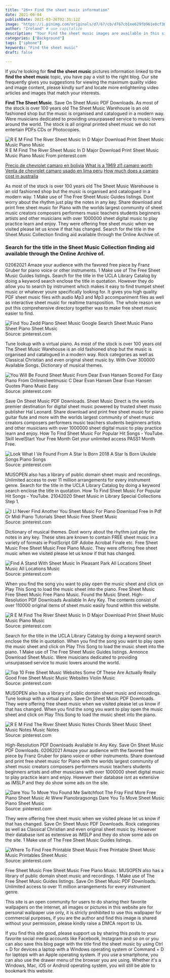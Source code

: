 ```yaml
---
title: "26++ Find the sheet music information"
date: 2021-06-04
publishDate: 2021-03-26T02:31:12Z
image: "https://i.pinimg.com/originals/d7/67/cb/d767cb1ee629fb961e0cf3898c320dd3.jpg"
author: "Ireland" # use capitalize
description: "Your Find the sheet music images are available in this site. Find the sheet music are a topic that is being searched for and liked by netizens today. You can Download the Find the sheet music files here. Download all free vectors."
categories: ["Background"]
tags: ["iphone"]
keywords: "Find the sheet music"
draft: false

---
```


If you're looking for **find the sheet music** pictures information linked to the **find the sheet music** topic, you have pay a visit to the right  blog.  Our site frequently  gives you  suggestions  for viewing  the maximum  quality video and image  content, please kindly surf and locate more enlightening video articles and images  that match your interests.

**Find The Sheet Music**. Save On Sheet Music PDF Downloads. As most of the stock is over 100 years old The Sheet Music Warehouse is an old fashioned shop but the music is organised and catalogued in a modern way. Were musicians dedicated to providing unsurpassed service to music lovers around the world. The stock is all original printed sheet music we do not entertain PDFs CDs or Photocopies.

![R E M Find The River Sheet Music In D Major Download Print Sheet Music Music Piano Music](https://i.pinimg.com/originals/e8/cb/cd/e8cbcd540336f39828da00e56055e31f.gif "R E M Find The River Sheet Music In D Major Download Print Sheet Music Music Piano Music")
R E M Find The River Sheet Music In D Major Download Print Sheet Music Music Piano Music From pinterest.com

[Precio de chevrolet camaro en bolivia](/precio-de-chevrolet-camaro-en-bolivia/)
[What is a 1969 zl1 camaro worth](/what-is-a-1969-zl1-camaro-worth/)
[Venta de chevrolet camaro usado en lima peru](/venta-de-chevrolet-camaro-usado-en-lima-peru/)
[How much does a camaro cost in australia](/how-much-does-a-camaro-cost-in-australia/)

As most of the stock is over 100 years old The Sheet Music Warehouse is an old fashioned shop but the music is organised and catalogued in a modern way. 1 Make use of The Free Sheet Music Guides listings. Dont worry about the rhythm just play the notes in any key. Share download and print free sheet music for Piano with the worlds largest community of sheet music creators composers performers music teachers students beginners artists and other musicians with over 1000000 sheet digital music to play practice learn and enjoy. They were offering free sheet music when we visited please let us know if that has changed. Search for the title in the Sheet Music Collection finding aid available through the Online Archive of.

### Search for the title in the Sheet Music Collection finding aid available through the Online Archive of.

02062021 Amaze your audience with the favored free piece by Franz Gruber for piano voice or other instruments. 1 Make use of The Free Sheet Music Guides listings. Search for the title in the UCLA Library Catalog by doing a keyword search enclose the title in quotation. However they do allow you to search by instrument which makes it easy to find trumpet sheet music or whatever youre specifically looking for. It gives you high quality PDF sheet music files with audio Mp3 and Mp3 accompaniment files as well as interactive sheet music for realtime transposition. The whole reason we put this comprehensive directory together was to make free sheet music easier to find.


![Find You Zedd Piano Sheet Music Google Search Sheet Music Piano Sheet Piano Sheet Music](https://i.pinimg.com/originals/52/aa/dd/52aadd63aa46d8305fdd06b022f1c280.gif "Find You Zedd Piano Sheet Music Google Search Sheet Music Piano Sheet Piano Sheet Music")
Source: pinterest.com

Tune lookup with a virtual piano. As most of the stock is over 100 years old The Sheet Music Warehouse is an old fashioned shop but the music is organised and catalogued in a modern way. Rock categories as well as Classical Christian and even original sheet music by. With Over 300000 Available Songs. Dictionary of musical themes.

![You Will Be Found Sheet Music From Dear Evan Hansen Scored For Easy Piano From Onlinesheetmusic C Dear Evan Hansen Dear Evan Hansen Quotes Piano Music Easy](https://i.pinimg.com/originals/7c/e3/f2/7ce3f2f4af86131205e15d4bae624e7d.png "You Will Be Found Sheet Music From Dear Evan Hansen Scored For Easy Piano From Onlinesheetmusic C Dear Evan Hansen Dear Evan Hansen Quotes Piano Music Easy")
Source: pinterest.com

Save On Sheet Music PDF Downloads. Sheet Music Direct is the worlds premier destination for digital sheet music powered by trusted sheet music publisher Hal Leonard. Share download and print free sheet music for piano guitar flute and more with the worlds largest community of sheet music creators composers performers music teachers students beginners artists and other musicians with over 1000000 sheet digital music to play practice learn and enjoy. How To Find Sheet Music For Popular Hit Songs - YouTube. Skill levelStart Your Free Month Get your unlimited access PASS1 Month Free.

![Look What I Ve Found From A Star Is Born 2018 A Star Is Born Ukulele Songs Piano Songs](https://i.pinimg.com/originals/68/28/0a/68280a964de456af9d369fec86b8265f.png "Look What I Ve Found From A Star Is Born 2018 A Star Is Born Ukulele Songs Piano Songs")
Source: pinterest.com

MUSOPEN also has a library of public domain sheet music and recordings. Unlimited access to over 11 million arrangements for every instrument genre. Search for the title in the UCLA Library Catalog by doing a keyword search enclose the title in quotation. How To Find Sheet Music For Popular Hit Songs - YouTube. 21042020 Sheet Music in Library Special Collections Step 1.

![I Ll Never Find Another You Sheet Music For Piano Download Free In Pdf Or Midi Piano Tutorials Sheet Music Free Sheet Music](https://i.pinimg.com/originals/71/be/95/71be95dce0b5871406ab374c59cae485.png "I Ll Never Find Another You Sheet Music For Piano Download Free In Pdf Or Midi Piano Tutorials Sheet Music Free Sheet Music")
Source: pinterest.com

Dictionary of musical themes. Dont worry about the rhythm just play the notes in any key. These sites are known to contain FREE sheet music in a variety of formats ie PostScript GIF Adobe Acrobat Finale etc. Free Sheet Music Free Sheet Music Free Piano Music. They were offering free sheet music when we visited please let us know if that has changed.

![Find A Stand With Sheet Music In Pleasant Park All Locations Sheet Music All Locations Music](https://i.ytimg.com/vi/tTRbBdmv1QA/maxresdefault.jpg "Find A Stand With Sheet Music In Pleasant Park All Locations Sheet Music All Locations Music")
Source: pinterest.com

When you find the song you want to play open the music sheet and click on Play This Song to load the music sheet into the piano. Free Sheet Music Free Sheet Music Free Piano Music. Found the Music Sheet. High-Resolution PDF Downloads Available In Any Key. The contents consist of over 110000 original items of sheet music easily found within this website.

![R E M Find The River Sheet Music In D Major Download Print Sheet Music Music Piano Music](https://i.pinimg.com/originals/e8/cb/cd/e8cbcd540336f39828da00e56055e31f.gif "R E M Find The River Sheet Music In D Major Download Print Sheet Music Music Piano Music")
Source: pinterest.com

Search for the title in the UCLA Library Catalog by doing a keyword search enclose the title in quotation. When you find the song you want to play open the music sheet and click on Play This Song to load the music sheet into the piano. 1 Make use of The Free Sheet Music Guides listings. Annonce Download Sheet Music. Were musicians dedicated to providing unsurpassed service to music lovers around the world.

![Top 10 Free Sheet Music Websites Some Of These Are Actually Really Good Free Sheet Music Music Websites Violin Music](https://i.pinimg.com/474x/22/25/a1/2225a12363e20e5c4db856dc2c6b561f--viola-sheet-music-lap-harp-music-sheets.jpg "Top 10 Free Sheet Music Websites Some Of These Are Actually Really Good Free Sheet Music Music Websites Violin Music")
Source: pinterest.com

MUSOPEN also has a library of public domain sheet music and recordings. Tune lookup with a virtual piano. Save On Sheet Music PDF Downloads. They were offering free sheet music when we visited please let us know if that has changed. When you find the song you want to play open the music sheet and click on Play This Song to load the music sheet into the piano.

![R E M Find The River Sheet Music Notes Chords Sheet Music Sheet Music Notes Music Notes](https://i.pinimg.com/originals/b7/1c/3c/b71c3c1838675c7215e0fa4130edd73a.png "R E M Find The River Sheet Music Notes Chords Sheet Music Sheet Music Notes Music Notes")
Source: pinterest.com

High-Resolution PDF Downloads Available In Any Key. Save On Sheet Music PDF Downloads. 02062021 Amaze your audience with the favored free piece by Franz Gruber for piano voice or other instruments. Share download and print free sheet music for Piano with the worlds largest community of sheet music creators composers performers music teachers students beginners artists and other musicians with over 1000000 sheet digital music to play practice learn and enjoy. However their database isnt as extensive as IMSLP and they do show some ads on the site.

![Dare You To Move You Found Me Switchfoot The Fray Find More Free Piano Sheet Music At Www Pianobragsongs Dare You To Move Sheet Music Piano Sheet Music](https://i.pinimg.com/originals/33/1b/6e/331b6e64f84d6d57455ca010506bd150.png "Dare You To Move You Found Me Switchfoot The Fray Find More Free Piano Sheet Music At Www Pianobragsongs Dare You To Move Sheet Music Piano Sheet Music")
Source: pinterest.com

They were offering free sheet music when we visited please let us know if that has changed. Save On Sheet Music PDF Downloads. Rock categories as well as Classical Christian and even original sheet music by. However their database isnt as extensive as IMSLP and they do show some ads on the site. 1 Make use of The Free Sheet Music Guides listings.

![Where To Find Free Printable Sheet Music Free Printable Sheet Music Music Printables Sheet Music](https://i.pinimg.com/originals/d7/67/cb/d767cb1ee629fb961e0cf3898c320dd3.jpg "Where To Find Free Printable Sheet Music Free Printable Sheet Music Music Printables Sheet Music")
Source: pinterest.com

Free Sheet Music Free Sheet Music Free Piano Music. MUSOPEN also has a library of public domain sheet music and recordings. 1 Make use of The Free Sheet Music Guides listings. Save On Sheet Music PDF Downloads. Unlimited access to over 11 million arrangements for every instrument genre.

This site is an open community for users to do sharing their favorite wallpapers on the internet, all images or pictures in this website are for personal wallpaper use only, it is stricly prohibited to use this wallpaper for commercial purposes, if you are the author and find this image is shared without your permission, please kindly raise a DMCA report to Us.

If you find this site good, please support us by sharing this posts to your favorite social media accounts like Facebook, Instagram and so on or you can also save this blog page with the title find the sheet music by using Ctrl + D for devices a laptop with a Windows operating system or Command + D for laptops with an Apple operating system. If you use a smartphone, you can also use the drawer menu of the browser you are using. Whether it's a Windows, Mac, iOS or Android operating system, you will still be able to bookmark this website.
